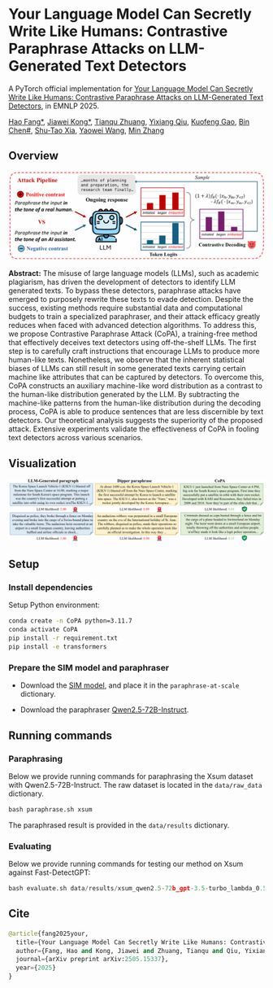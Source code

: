 # Your Language Model Can Secretly Write Like Humans: Contrastive Paraphrase Attacks on LLM-Generated Text Detectors
A PyTorch official implementation for [Your Language Model Can Secretly Write Like Humans: Contrastive Paraphrase Attacks on LLM-Generated Text Detectors](https://arxiv.org/pdf/2505.15337), in EMNLP 2025.

[Hao Fang*](https://scholar.google.com/citations?user=12237G0AAAAJ&hl=en),
[Jiawei Kong*](https://scholar.google.com/citations?user=enfcklIAAAAJ&hl=en), 
[Tianqu Zhuang](https://github.com/ZhuangQu),
[Yixiang Qiu](https://scholar.google.com/citations?user=kxotrxgAAAAJ&hl=en),
[Kuofeng Gao](https://scholar.google.com/citations?user=0hVZ0woAAAAJ&hl=en),
[Bin Chen#](https://scholar.google.com/citations?user=Yl0wv7AAAAAJ&hl=en),
[Shu-Tao Xia](https://scholar.google.com/citations?user=koAXTXgAAAAJ&hl=en),
[Yaowei Wang](https://scholar.google.com/citations?user=o_DllmIAAAAJ&hl=en),
[Min Zhang](https://scholar.google.com/citations?user=CncXH-YAAAAJ&hl=en)

## Overview
![pipeline](./figures/pipeline.png)

<b>Abstract:</b> The misuse of large language models (LLMs), such as academic plagiarism, has driven the development of detectors to identify LLM generated texts. To bypass these detectors, paraphrase attacks have emerged to purposely rewrite these texts to evade detection. Despite the success, existing methods require substantial data and computational budgets to train a specialized paraphraser, and their attack efficacy greatly reduces when faced with advanced detection algorithms. To address this, we propose Contrastive Paraphrase Attack (CoPA), a training-free method that effectively deceives text detectors using off-the-shelf LLMs. The first step is to carefully craft instructions that encourage LLMs to produce more human-like texts. Nonetheless, we observe that the inherent statistical biases of LLMs can still result in some generated texts carrying certain machine like attributes that can be captured by detectors. To overcome this, CoPA constructs an auxiliary machine-like word distribution as a contrast to the human-like distribution generated by the LLM. By subtracting the machine-like patterns from the human-like distribution during the decoding process, CoPA is able to produce sentences that are less discernible by text detectors. Our theoretical analysis suggests the superiority of the proposed attack. Extensive experiments validate the effectiveness of CoPA in fooling text detectors across various scenarios.


## Visualization
<img src="./figures/visualization.png">

## Setup
### Install dependencies
Setup Python environment:
```bash
conda create -n CoPA python=3.11.7
conda activate CoPA
pip install -r requirement.txt
pip install -e transformers
```  
### Prepare the SIM model and paraphraser

- Download the [SIM model](https://drive.google.com/drive/folders/1rOOYF3ioDD_Nm0sduhD6ZE1xdUQQKqvG), and place it in the `paraphrase-at-scale` dictionary.

- Download the paraphraser [Qwen2.5-72B-Instruct](https://huggingface.co/Qwen/Qwen2.5-72B-Instruct).

## Running commands

### Paraphrasing
Below we provide running commands for paraphrasing the Xsum dataset with Qwen2.5-72B-Instruct. The raw dataset is located in the `data/raw_data` dictionary.


```python
bash paraphrase.sh xsum
```

The paraphrased result is provided in the `data/results` dictionary.

### Evaluating

Below we provide running commands for testing our method on Xsum against Fast-DetectGPT:

```python
bash evaluate.sh data/results/xsum_qwen2.5-72b_gpt-3.5-turbo_lambda_0.5_alpha_1e-05_temperature_1.0_max_tries_10_paraphrase.raw_data.json fdgpt
```

## Cite
```python
@article{fang2025your,
  title={Your Language Model Can Secretly Write Like Humans: Contrastive Paraphrase Attacks on LLM-Generated Text Detectors},
  author={Fang, Hao and Kong, Jiawei and Zhuang, Tianqu and Qiu, Yixiang and Gao, Kuofeng and Chen, Bin and Xia, Shu-Tao and Wang, Yaowei and Zhang, Min},
  journal={arXiv preprint arXiv:2505.15337},
  year={2025}
}
```
